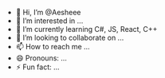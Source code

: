 - 👋 Hi, I’m @Aesheee
- 👀 I’m interested in ...
- 🌱 I’m currently learning C#, JS, React, C++
- 💞️ I’m looking to collaborate on ...
- 📫 How to reach me ...
- 😄 Pronouns: ...
- ⚡ Fun fact: ...

<!---
Aesheee/Aesheee is a ✨ special ✨ repository because its `README.md` (this file) appears on your GitHub profile.
You can click the Preview link to take a look at your changes.
--->
